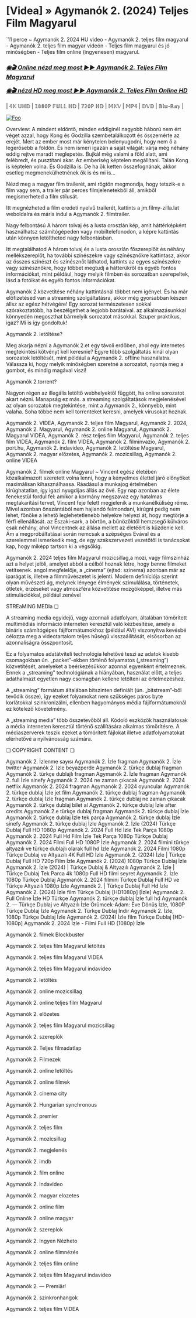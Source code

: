 # [Videa] » Agymanók 2. (2024) Teljes Film Magyarul
`11 perce ~ Agymanók 2. 2024 HU video - Agymanók 2. teljes film magyarul - Agymanók 2. teljes film magyar videón - Teljes film magyarul és jó minőségben - Teljes film online (ingyenesen) magyarul.

<b><i><h3> <a href="https://filmhd.cloud/hu/movie/1022789/inside-out-2-gitup" rel="nofollow">◉🎬 Online nézd meg most ►► Agymanók 2. Teljes Film Magyarul</a></b></i></h>

<b><i><h> <a href="https://filmhd.cloud/hu/movie/1022789/inside-out-2-gitup" rel="nofollow">◉🎬 nézd HD meg most ►► Agymanók 2. Teljes Film Online HD</a></b></i></h3>

| 𝟜𝕂 𝕌ℍ𝔻 | 𝟙𝟘𝟠𝟘ℙ 𝔽𝕌𝕃𝕃 ℍ𝔻 | 𝟟𝟚𝟘ℙ ℍ𝔻 | 𝕄𝕂𝕍 | 𝕄ℙ𝟜 | 𝔻𝕍𝔻 | 𝔹𝕝𝕦-ℝ𝕒𝕪 |

<a href="https://filmhd.cloud/hu/movie/1022789/inside-out-2-gitup" rel="nofollow"><img src="https://camo.githubusercontent.com/917e6ed5c302499242165dcc02bdbce85c075fd21b35918eb9c0b771855261b8/68747470733a2f2f7374617469632e7769787374617469632e636f6d2f6d656469612f6232343966395f61646163386637306662336634356238383639313639366337376465313866337e6d76322e676966" alt="Foo" style="max-width: 100%;"></a>

Overview: A mindent eldöntő, minden eddiginél nagyobb háború nem ért véget azzal, hogy Kong és Godzilla szembetalálkozott és összemérte az erejét. Mert az ember most már kénytelen belenyugodni, hogy nem ő a legerősebb a földön. És nem ismeri igazán a saját világát: várja még néhány eddig rejtve maradt meglepetés. Bujkál még valami a föld alatt, ami felébredt, és pusztítani akar. Az emberiség képtelen megállítani. Talán Kong is képtelen volna. És Godzilla is. De ha ők ketten összefognának, akkor esetleg megmenekülhetnének ők is és mi is…

Nézd meg a magyar film trailerét, ami rögtön megmondja, hogy tetszik-e a film vagy sem, a trailer pár perces filmjelenetekből áll, amikből megismerheted a film stílusát.

Itt megnézheted a film eredeti nyelvű trailerét, kattints a jm.filmy-zilla.lat weboldalra és máris indul a Agymanók 2. filmtrailer.

Nagy felbontású A három tolvaj és a lusta oroszlán kép, amit háttérképként használhatsz számítógépeden vagy mobiltelefonodon, a képre kattintás után könnyen letöltheted nagy felbontásban.

Itt megtalálhatod A három tolvaj és a lusta oroszlán főszereplőit és néhány mellékszereplőt, ha további színészekre vagy színésznőkre kattintasz, akkor az összes színészt és színésznőt láthatod, kattints az egyes színészekre vagy színésznőkre, hogy többet megtudj a hátterükről és egyéb fontos információkat, mint például, hogy melyik filmben és sorozatban szerepeltek, lásd a fotóikat és egyéb fontos információkat.

Agymanók 2.közvetítése néhány kattintásnál többet nem igényel. És ha már előfizetésed van a streaming szolgáltatásra, akkor még gyorsabban készen állsz az egész hétvégére! Egy sorozat természetesen sokkal szórakoztatóbb, ha beszélgethet a legjobb barátaival. az alkalmazásunkkal könnyedén megoszthat bármelyik sorozatot másokkal. Szuper praktikus, igaz? Mi is így gondoltuk!

Agymanók 2. letöltése?

Meg akarja nézni a Agymanók 2.et egy távoli erdőben, ahol egy internetes megtekintési kötvényt kell keresnie? Egyre több szolgáltatás kínál olyan sorozatok letöltését, mint például a Agymanók 2. offline használatra. Válassza ki, hogy melyik minőségben szeretné a sorozatot, nyomja meg a gombot, és mindig magával viszi!

Agymanók 2.torrent?

Nagyon régen az illegális letöltő webhelyektől függött, ha online sorozatot akart nézni. Manapság ez más. a streaming szolgáltatások megjelenésével az olyan sorozatok megtekintése, mint a Agymanók 2., könnyebb, mint valaha. Soha többé nem kell torrenteket keresni, amelyek vírusokat hoznak.

Agymanók 2. VIDEA, Agymanók 2. teljes film Magyarul, Agymanók 2. 2024, Agymanók 2. Magyarul, Agymanók 2. online Magyarul, Agymanók 2. Magyarul VIDEA, Agymanók 2. rész teljes film Magyarul, Agymanók 2. teljes film VIDEA, Agymanók 2. film VIDEA, Agymanók 2. filminvazio, Agymanók 2. port.hu, Agymanók 2. indavideo, Agymanók 2. letöltése Magyarul, Agymanók 2. magyar előzetes, Agymanók 2. mozicsillag, Agymanók 2. online VIDEA

Agymanók 2. filmek online Magyarul ~ Vincent egész életében közalkalmazott szeretett volna lenni, hogy a kényelmes élettel járó előnyöket maximálisan kihasználhassa. Ráadásul a munkajog értelmében kirúghatatlan, így igazi nyugdíjas állás az övé. Egy nap azonban az élete fenekestül fordul fel: amikor a kormány megszavaz egy hatalmas megtakarítási tervet, Vincent feje felett megjelenik a munkanélküliség réme. Mivel azonban önszántából nem hajlandó felmondani, kirúgni pedig nem lehet, főnöke a lehető leglehetetlenebb helyekre helyezi át, hogy megtörje a férfi ellenállását. az Északi-sark, a börtön, a bűnözőktől hemzsegő külváros csak néhány, ahol Vincentnek az állása mellett az életéért is küzdenie kell. Ám a megpróbáltatásai során nemcsak a szépséges Evával és a szerelemmel ismerkedik meg, de egy szakszervezeti vezetőtől is tanácsokat kap, hogy miképp tartson ki a végsőkig.

Agymanók 2. 2024 teljes film Magyarul mozicsillag,a mozi, vagy filmszínház azt a helyet jelöli, amelyet abból a célból hoznak létre, hogy benne filmeket vetítsenek. angol megfelelője, a „cinema” (ejtsd: szinema) azonban már az iparágat is, illetve a filmművészetet is jelenti. Modern definíciója szerint olyan művészeti ág, melynek lényege élmények szimulálása, történetek, ötletek, érzéseket vagy atmoszféra közvetítése mozgóképpel, illetve más stimulációkkal, például zenével

STREaMING MEDIa ❏

A streaming media egyidejű, vagy azonnali adatfolyam, általában tömörített multimédiás információ interneten keresztül való kézbesítése, amely a bináris számítógépes fájlformátumokhoz (például AVI) viszonyítva kevésbé célozza meg a videotartalom teljes hűségű visszaállítását, elsősorban az azonnaliságra összpontosít.

Ez a folyamatos adatátviteli technológia lehetővé teszi az adatok kisebb csomagokban ún. „packet”-ekben történő folyamatos („streaming”) közvetítését, amelyeket a beérkezésükkor azonnal egyenként értelmeznek. Ennek a „streaming” technológiának a hiányában, használat előtt, a teljes adathalmazt egyetlen nagy csomagban kellene letölteni az értelmezéshez.

A „streaming” formátum általában bitszinten definiált (ún. „bitstream”-ből tevődik össze), így ezeket folyamokat nem szükséges páros byte korlátokkal szinkronizálni, ellenben hagyományos média fájlformátumoknál ez kötelező követelmény.

A „streaming media” több összetevőből áll. Kódoló eszközök használatosak a média interneten keresztül történő szállítására alkalmas tömörítésre. A médiaszerverek teszik ezeket a tömörített fájlokat illetve adatfolyamatokat elérhetővé a nyilvánosság számára.

❏ COPYRIGHT CONTENT ❏

Agymanók 2. İzlenme sayısı Agymanók 2. İzle fragman Agymanók 2. İzle twitter Agymanók 2. İzle beyazperde Agymanók 2. türkçe dublaj fragman Agymanók 2. türkçe dublajlı fragman Agymanók 2. İzle fragman Agymanók 2. full İzle sinefy Agymanók 2. 2024 ne zaman çıkacak Agymanók 2. 2024 netflix Agymanók 2. 2024 fragman Agymanók 2. 2024 oyuncular Agymanók 2. türkçe dublaj İzle jet film Agymanók 2. türkçe dublaj fragman Agymanók 2. türkçe dublaj İzle fragman Agymanók 2. türkçe dublaj ne zaman çıkacak Agymanók 2. türkçe dublaj bilet al Agymanók 2. türkçe dublaj İzle after credits Agymanók 2.e türkçe dublaj fragman Agymanók 2. türkçe dublaj İzle Agymanók 2. türkçe dublaj İzle tek parça Agymanók 2. türkçe dublaj İzle sinefy Agymanók 2. türkçe dublaj İzle Agymanók 2. İzle (2024) Türkçe Dublaj Full HD 1080p Agymanók 2. 2024 Full Hd İzle Tek Parça 1080p Agymanók 2. 2024 Full Hd Film İzle Tek Parça 1080p Türkçe Dublaj Agymanók 2. 2024 Filmi Full HD 1080P İzle Agymanók 2. 2024 filmini türkçe altyazılı ve türkçe dublajlı olarak full hd İzle Agymanók 2. 2024 Filmi 1080p Türkçe Dublaj ve Altyazılı 4K Full HD İzle Agymanók 2. (2024) İzle | Türkçe Dublaj Full HD 720p Film İzle Agymanók 2. (2024) 1080p Türkçe Dublaj İzle Agymanók 2. İzle (2024) | Türkçe Dublaj & Altyazılı Agymanók 2. İzle | Türkçe Dublaj Tek Parca 4k 1080p Full HD filmi seyret Agymanók 2. İzle 1080p Türkçe Dublaj Agymanók 2. 2024 filmini Türkçe Dublaj Full HD ve Türkçe Altyazılı 1080p İzle Agymanók 2. | Türkçe Dublaj Full Hd İzle Agymanók 2. (2024) İzle film Türkçe Dublaj [HD1080p] [İzle] Agymanók 2. Full Online İzle HD Türkçe Agymanók 2. türkçe dublaj İzle full hd Agymanók 2. — Türkçe Dublaj ve Altyazılı İzle Örümcek-Adam: Eve Dönüş İzle, 1080P Türkçe Dublaj İzle Agymanók 2. Türkçe Dublaj İndi̇r Agymanók 2. İzle, 1080p Türkçe Dublaj İzle Agymanók 2. (2024) İzle film Türkçe Dublaj [HD-1080p] Agymanók 2. 2024 İzle - Filmi Full HD (1080p) İzle


Agymanók 2.  filmek Blockbuster

Agymanók 2.  teljes film Magyarul letöltés

Agymanók 2.  teljes film Magyarul VIDEA

Agymanók 2.  teljes film Magyarul indavideo

Agymanók 2.  letöltés

Agymanók 2.  online mozicsillag

Agymanók 2.  online teljes film Magyarul

Agymanók 2.  előzetes

Agymanók 2.  teljes film Magyarul mozicsillag

Agymanók 2.  szereplők

Agymanók 2.  Teljes filmadatlap

Agymanók 2.  Filmezek

Agymanók 2.  online letöltés

Agymanók 2.  online filmek

Agymanók 2.  cinema city

Agymanók 2.  Hungarian synchronous

Agymanók 2.  premier

Agymanók 2.  teljes film

Agymanók 2.  mozicsillag

Agymanók 2.  megjelenés

Agymanók 2.  imdb

Agymanók 2.  film online

Agymanók 2.  indavideo

Agymanók 2.  magyar elozetes

Agymanók 2.  online film

Agymanók 2.  online magyar

Agymanók 2.  szereplok

Agymanók 2.  Ingyen Nézheto

Agymanók 2.  online filmnézés

Agymanók 2.  teljes film online

Agymanók 2.  teljes film Magyarul indavideo

Agymanók 2. — Premiär!

Agymanók 2.  szinkronhangok

Agymanók 2.  teljes film VIDEA
